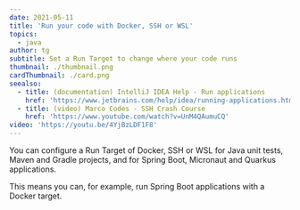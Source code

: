 ```yaml
---
date: 2021-05-11
title: 'Run your code with Docker, SSH or WSL'
topics:
  - java
author: tg
subtitle: Set a Run Target to change where your code runs
thumbnail: ./thumbnail.png
cardThumbnail: ./card.png
seealso:
  - title: (documentation) IntelliJ IDEA Help - Run applications
    href: 'https://www.jetbrains.com/help/idea/running-applications.html'
  - title: (video) Marco Codes - SSH Crash Course
    href: 'https://www.youtube.com/watch?v=UnM4QAumuCQ'
video: 'https://youtu.be/4YjBzLDF1F8'
---
```

You can configure a Run Target of Docker, SSH or WSL for Java unit tests, Maven and Gradle projects, and for Spring Boot, Micronaut and Quarkus applications.

This means you can, for example, run Spring Boot applications with a Docker target.
